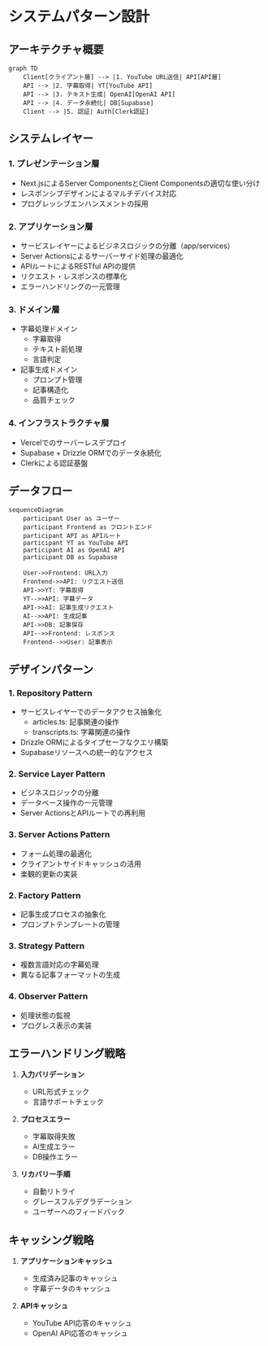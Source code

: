 # システムパターン設計

## アーキテクチャ概要
```mermaid
graph TD
    Client[クライアント層] --> |1. YouTube URL送信| API[API層]
    API --> |2. 字幕取得| YT[YouTube API]
    API --> |3. テキスト生成| OpenAI[OpenAI API]
    API --> |4. データ永続化| DB[Supabase]
    Client --> |5. 認証| Auth[Clerk認証]
```

## システムレイヤー
### 1. プレゼンテーション層
- Next.jsによるServer ComponentsとClient Componentsの適切な使い分け
- レスポンシブデザインによるマルチデバイス対応
- プログレッシブエンハンスメントの採用

### 2. アプリケーション層
- サービスレイヤーによるビジネスロジックの分離（app/services）
- Server Actionsによるサーバーサイド処理の最適化
- APIルートによるRESTful APIの提供
- リクエスト・レスポンスの標準化
- エラーハンドリングの一元管理

### 3. ドメイン層
- 字幕処理ドメイン
  - 字幕取得
  - テキスト前処理
  - 言語判定
- 記事生成ドメイン
  - プロンプト管理
  - 記事構造化
  - 品質チェック

### 4. インフラストラクチャ層
- Vercelでのサーバーレスデプロイ
- Supabase + Drizzle ORMでのデータ永続化
- Clerkによる認証基盤

## データフロー
```mermaid
sequenceDiagram
    participant User as ユーザー
    participant Frontend as フロントエンド
    participant API as APIルート
    participant YT as YouTube API
    participant AI as OpenAI API
    participant DB as Supabase

    User->>Frontend: URL入力
    Frontend->>API: リクエスト送信
    API->>YT: 字幕取得
    YT-->>API: 字幕データ
    API->>AI: 記事生成リクエスト
    AI-->>API: 生成記事
    API->>DB: 記事保存
    API-->>Frontend: レスポンス
    Frontend-->>User: 記事表示
```

## デザインパターン
### 1. Repository Pattern
- サービスレイヤーでのデータアクセス抽象化
  - articles.ts: 記事関連の操作
  - transcripts.ts: 字幕関連の操作
- Drizzle ORMによるタイプセーフなクエリ構築
- Supabaseリソースへの統一的なアクセス

### 2. Service Layer Pattern
- ビジネスロジックの分離
- データベース操作の一元管理
- Server ActionsとAPIルートでの再利用

### 3. Server Actions Pattern
- フォーム処理の最適化
- クライアントサイドキャッシュの活用
- 楽観的更新の実装

### 2. Factory Pattern
- 記事生成プロセスの抽象化
- プロンプトテンプレートの管理

### 3. Strategy Pattern
- 複数言語対応の字幕処理
- 異なる記事フォーマットの生成

### 4. Observer Pattern
- 処理状態の監視
- プログレス表示の実装

## エラーハンドリング戦略
1. **入力バリデーション**
   - URL形式チェック
   - 言語サポートチェック

2. **プロセスエラー**
   - 字幕取得失敗
   - AI生成エラー
   - DB操作エラー

3. **リカバリー手順**
   - 自動リトライ
   - グレースフルデグラデーション
   - ユーザーへのフィードバック

## キャッシング戦略
1. **アプリケーションキャッシュ**
   - 生成済み記事のキャッシュ
   - 字幕データのキャッシュ

2. **APIキャッシュ**
   - YouTube API応答のキャッシュ
   - OpenAI API応答のキャッシュ
